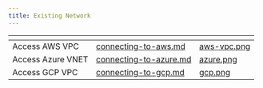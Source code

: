 ```yaml
---
title: Existing Network
---
```

<table data-card-size="large" data-view="cards">
	<thead>
		<tr>
			<th></th>
			<th data-hidden data-card-target data-type="content-ref"></th>
			<th data-hidden data-card-cover data-type="files"></th>
		</tr>
	</thead>
	<tbody>
		<tr>
			<td>Access AWS VPC</td>
			<td>
				<a href="connecting-to-aws.md">connecting-to-aws.md</a>
			</td>
			<td>
				<a href="../../.gitbook/assets/aws-vpc.png">aws-vpc.png</a>
			</td>
		</tr>
		<tr>
			<td>Access Azure VNET</td>
			<td>
				<a href="connecting-to-azure.md">connecting-to-azure.md</a>
			</td>
			<td>
				<a href="../../.gitbook/assets/azure.png">azure.png</a>
			</td>
		</tr>
		<tr>
			<td>Access GCP VPC</td>
			<td>
				<a href="connecting-to-gcp.md">connecting-to-gcp.md</a>
			</td>
			<td>
				<a href="../../.gitbook/assets/gcp.png">gcp.png</a>
			</td>
		</tr>
	</tbody>
</table>
